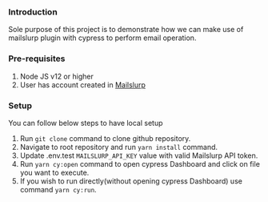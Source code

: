 ### Introduction

Sole purpose of this project is to demonstrate how we can make use of mailslurp plugin with cypress to perform email operation.

### Pre-requisites

1. Node JS v12 or higher
2. User has account created in [Mailslurp](https://playground.mailslurp.com)

### Setup

You can follow below steps to have local setup

1. Run `git clone` command to clone github repository.
2. Navigate to root repository and run `yarn install` command.
3. Update .env.test `MAILSLURP_API_KEY` value with valid Mailslurp API token.
4. Run `yarn cy:open` command to open cypress Dashboard and click on file you want to execute.
5. If you wish to run directly(without opening cypress Dashboard) use command `yarn cy:run`.
